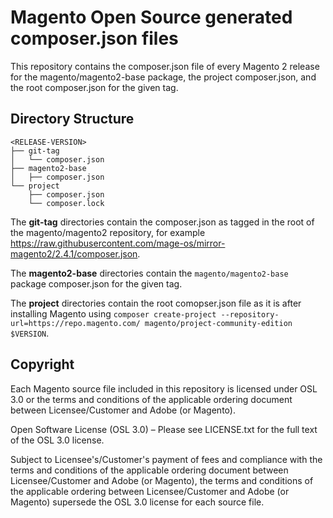 # Magento Open Source generated composer.json files

This repository contains the composer.json file of every Magento 2 release for the magento/magento2-base package, the project composer.json, and the root composer.json for the given tag.

## Directory Structure

```
<RELEASE-VERSION>
├── git-tag
│   └── composer.json
├── magento2-base
│   ├── composer.json
└── project
    ├── composer.json
    └── composer.lock
```

The **git-tag** directories contain the composer.json as tagged in the root of the magento/magento2 repository, for example <https://raw.githubusercontent.com/mage-os/mirror-magento2/2.4.1/composer.json>.

The **magento2-base** directories contain the `magento/magento2-base` package composer.json for the given tag.

The **project** directories contain the root comopser.json file as it is after installing Magento using `composer create-project --repository-url=https://repo.magento.com/ magento/project-community-edition $VERSION`.


## Copyright

Each Magento source file included in this repository is licensed under OSL 3.0 or the terms and conditions of the applicable ordering document between Licensee/Customer and Adobe (or Magento).

Open Software License (OSL 3.0) – Please see LICENSE.txt for the full text of the OSL 3.0 license.

Subject to Licensee's/Customer's payment of fees and compliance with the terms and conditions of the applicable ordering document between Licensee/Customer and Adobe (or Magento), the terms and conditions of the applicable ordering between Licensee/Customer and Adobe (or Magento) supersede the OSL 3.0 license for each source file.


